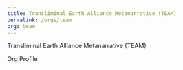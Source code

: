 ```yaml
---
title: Transliminal Earth Alliance Metanarrative (TEAM)
permalink: /orgs/team
org: team
---
```


Transliminal Earth Alliance Metanarrative (TEAM)

Org Profile
